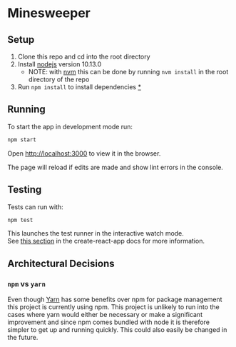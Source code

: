 # Minesweeper

## Setup
1. Clone this repo and cd into the root directory
2. Install [nodejs](https://nodejs.org/en/) version 10.13.0
    - NOTE: with [nvm](https://github.com/creationix/nvm) this can be done by running `nvm install` in the root directory of the repo
3. Run `npm install` to install dependencies [*](#npm-over-yarn)

## Running
To start the app in development mode run:
```sh
npm start
```

Open [http://localhost:3000](http://localhost:3000) to view it in the browser.

The page will reload if edits are made and show lint errors in the console.

## Testing
Tests can run with:
```sh
npm test
```

This launches the test runner in the interactive watch mode.<br>
See [this section](https://facebook.github.io/create-react-app/docs/running-tests) in the create-react-app docs for more information.

## Architectural Decisions

### `npm` vs `yarn`
Even though [Yarn](https://yarnpkg.com/en/) has some benefits over npm for package management this project is currently using npm. This project is unlikely to run into the cases where yarn would either be necessary or make a significant improvement and since npm comes bundled with node it is therefore simpler to get up and running quickly. This could also easily be changed in the future.
